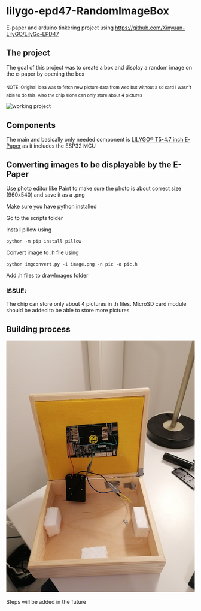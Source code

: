# lilygo-epd47-RandomImageBox

E-paper and arduino tinkering project using https://github.com/Xinyuan-LilyGO/LilyGo-EPD47

## The project
The goal of this project was to create a box and display a random image on the e-paper by opening the box

<sub>NOTE: Original idea was to fetch new picture data from web but without a sd card I wasn't able to do this. Also the chip alone can only store about 4 pictures</sub>

![working project](https://github.com/hasub0b/lilygo-epd47-RandomImageBox/blob/main/project%20pictures/ezgif.com-gif-maker.gif)

## Components
The main and basically only needed component is [LILYGO® T5-4.7 inch E-Paper](https://pages.github.com/](http://www.lilygo.cn/prod_view.aspx?TypeId=50061&Id=1384&FId=t3:50061:3)) as it includes the ESP32 MCU 

## Converting images to be displayable by the E-Paper

Use photo editor like Paint to make sure the photo is about correct size (960x540) and save it as a .png

Make sure you have python installed

Go to the scripts folder

Install pillow using
```
python -m pip install pillow
```
Convert image to .h file using

```
python imgconvert.py -i image.png -n pic -o pic.h
```
Add .h files to drawImages folder

### ISSUE:
The chip can store only about 4 pictures in .h files. MicroSD card module should be added to be able to store more pictures

## Building process

![Cicuit](https://github.com/hasub0b/lilygo-epd47-RandomImageBox/blob/main/project%20pictures/IMG_20221218_152951.jpg)

Steps will be added in the future
